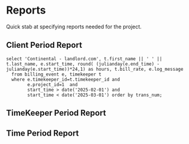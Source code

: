 # Reports

Quick stab at specifying reports needed for the project.

## Client Period Report

```
select 'Continental - landlord.com', t.first_name || ' ' || t.last_name, e.start_time, round( (julianday(e.end_time) - julianday(e.start_time))*24,1) as hours, t.bill_rate, e.log_message    
  from billing_event e, timekeeper t
  where e.timekeeper_id=t.timekeeper_id and 
        e.project_id=1  and 
        start_time > date('2025-02-01') and 
        start_time < date('2025-03-01') order by trans_num;
```

## TimeKeeper Period Report

## Time Period Report